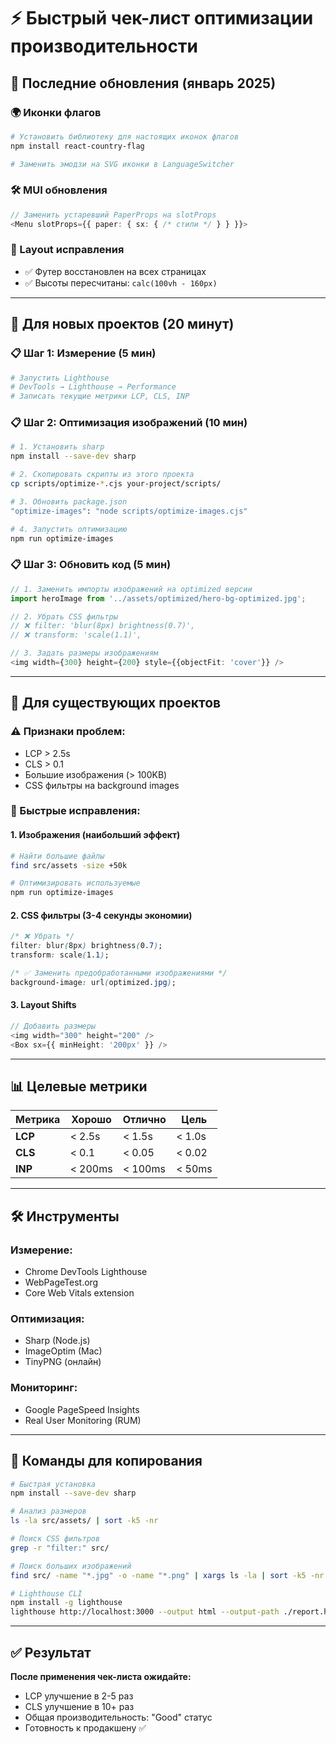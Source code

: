 # ⚡ Быстрый чек-лист оптимизации производительности

## 🔄 Последние обновления (январь 2025)

### **🌍 Иконки флагов**
```bash
# Установить библиотеку для настоящих иконок флагов
npm install react-country-flag

# Заменить эмодзи на SVG иконки в LanguageSwitcher
```

### **🛠️ MUI обновления**
```typescript
// Заменить устаревший PaperProps на slotProps
<Menu slotProps={{ paper: { sx: { /* стили */ } } }}>
```

### **🦶 Layout исправления**
- ✅ Футер восстановлен на всех страницах
- ✅ Высоты пересчитаны: `calc(100vh - 160px)`

---

## 🎯 Для новых проектов (20 минут)

### **📋 Шаг 1: Измерение (5 мин)**
```bash
# Запустить Lighthouse
# DevTools → Lighthouse → Performance
# Записать текущие метрики LCP, CLS, INP
```

### **📋 Шаг 2: Оптимизация изображений (10 мин)**
```bash
# 1. Установить sharp
npm install --save-dev sharp

# 2. Скопировать скрипты из этого проекта
cp scripts/optimize-*.cjs your-project/scripts/

# 3. Обновить package.json
"optimize-images": "node scripts/optimize-images.cjs"

# 4. Запустить оптимизацию
npm run optimize-images
```

### **📋 Шаг 3: Обновить код (5 мин)**
```typescript
// 1. Заменить импорты изображений на optimized версии
import heroImage from '../assets/optimized/hero-bg-optimized.jpg';

// 2. Убрать CSS фильтры
// ❌ filter: 'blur(8px) brightness(0.7)',
// ❌ transform: 'scale(1.1)',

// 3. Задать размеры изображениям
<img width={300} height={200} style={{objectFit: 'cover'}} />
```

---

## 🔧 Для существующих проектов

### **⚠️ Признаки проблем:**
- LCP > 2.5s
- CLS > 0.1
- Большие изображения (> 100KB)
- CSS фильтры на background images

### **🚀 Быстрые исправления:**

#### **1. Изображения (наибольший эффект)**
```bash
# Найти большие файлы
find src/assets -size +50k

# Оптимизировать используемые
npm run optimize-images
```

#### **2. CSS фильтры (3-4 секунды экономии)**
```css
/* ❌ Убрать */
filter: blur(8px) brightness(0.7);
transform: scale(1.1);

/* ✅ Заменить предобработанными изображениями */
background-image: url(optimized.jpg);
```

#### **3. Layout Shifts**
```typescript
// Добавить размеры
<img width="300" height="200" />
<Box sx={{ minHeight: '200px' }} />
```

---

## 📊 Целевые метрики

| Метрика | Хорошо | Отлично | Цель |
|---------|--------|---------|------|
| **LCP** | < 2.5s | < 1.5s | < 1.0s |
| **CLS** | < 0.1 | < 0.05 | < 0.02 |
| **INP** | < 200ms | < 100ms | < 50ms |

---

## 🛠️ Инструменты

### **Измерение:**
- Chrome DevTools Lighthouse
- WebPageTest.org
- Core Web Vitals extension

### **Оптимизация:**
- Sharp (Node.js)
- ImageOptim (Mac)
- TinyPNG (онлайн)

### **Мониторинг:**
- Google PageSpeed Insights
- Real User Monitoring (RUM)

---

## 📝 Команды для копирования

```bash
# Быстрая установка
npm install --save-dev sharp

# Анализ размеров
ls -la src/assets/ | sort -k5 -nr

# Поиск CSS фильтров
grep -r "filter:" src/

# Поиск больших изображений  
find src/ -name "*.jpg" -o -name "*.png" | xargs ls -la | sort -k5 -nr

# Lighthouse CLI
npm install -g lighthouse
lighthouse http://localhost:3000 --output html --output-path ./report.html
```

---

## ✅ Результат

**После применения чек-листа ожидайте:**
- LCP улучшение в 2-5 раз
- CLS улучшение в 10+ раз  
- Общая производительность: "Good" статус
- Готовность к продакшену ✅
